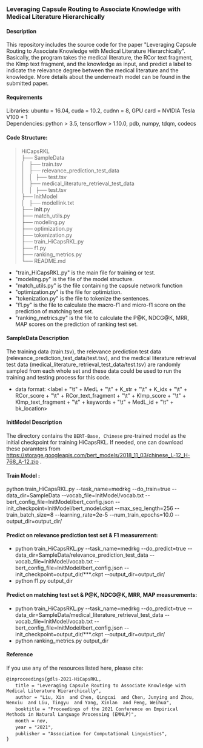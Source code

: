 ### Leveraging Capsule Routing to Associate Knowledge with Medical Literature Hierarchically

#### Description
This repository includes the source code for the paper "Leveraging Capsule Routing to Associate Knowledge with Medical Literature Hierarchically". 
Basically, the program takes the medical literature, the RCor text fragment, the KImp text fragment, and the knowledge as input, and predict a label to indicate the relevance degree between the medical literature and the knowledge. 
More details about the underneath model can be found in the submitted paper.

#### Requirements
Libraries: ubuntu = 16.04, cuda = 10.2, cudnn = 8, GPU card = NVIDIA Tesla V100 * 1<br>
Dependencies: python > 3.5, tensorflow > 1.10.0, pdb, numpy, tdqm, codecs<br>
#### Code Structure:
>HiCapsRKL<br>
├── SampleData<br>
│   ├── train.tsv<br>
│   ├── relevance_prediction_test_data<br>
│   │  ├── test.tsv<br>
│   ├── medical_literature_retrieval_test_data<br>
│   │  ├── test.tsv<br>
├── InitModel<br>
│   ├── modellink.txt<br>
├── __init__.py<br>
├── match_utils.py<br>
├── modeling.py<br>
├── optimization.py<br>
├── tokenization.py<br>
├── train_HiCapsRKL.py<br>
├── f1.py<br>
├── ranking_metrics.py<br>
└── README.md<br>

* "train_HiCapsRKL.py" is the main file for training or test.
* "modeling.py" is the file of the model structure.
* "match_utils.py" is the file containing the capsule network function
* "optimization.py" is the file for optimiztion.
* "tokenization.py" is the file to tokenize the sentences.
* "f1.py" is the file to calculate the macro-f1 and micro-f1 score on the prediction of matching test set.
* "ranking_metrics.py" is the file to calculate the P@K, NDCG@K, MRR, MAP scores on the prediction of ranking test set.

#### SampleData Description
The training data (train.tsv), the relevance prediction test data (relevance_prediction_test_data/test.tsv), and the medical literature retrieval test data (medical_literature_retrieval_test_data/test.tsv) are randomly sampled from each whole set 
and these data could be used to run the training and testing process for this code.
* data format: <label + "\t" + MedL + "\t" + K_str + "\t" + K_idx + "\t" + RCor_score + "\t" + RCor_text_fragment + "\t" + KImp_score + "\t" + KImp_text_fragment + "\t" + keywords + "\t" + MedL_id + "\t" + bk_location>

#### InitModel Description
The directory contains the `BERT-Base, Chinese` pre-trained model as the initial checkpoint for training HiCapsRKL. If needed, one can download these paramters from https://storage.googleapis.com/bert_models/2018_11_03/chinese_L-12_H-768_A-12.zip .

#### Train Model : 
python train_HiCapsRKL.py --task_name=medrkg --do_train=true --data_dir=SampleData --vocab_file=InitModel/vocab.txt --bert_config_file=InitModel/bert_config.json --init_checkpoint=InitModel/bert_model.ckpt --max_seq_length=256 --train_batch_size=8 --learning_rate=2e-5 --num_train_epochs=10.0 --output_dir=output_dir/

#### Predict on relevance prediction test set & F1 measurement: 
* python train_HiCapsRKL.py --task_name=medrkg --do_predict=true --data_dir=SampleData/relevance_prediction_test_data --vocab_file=InitModel/vocab.txt --bert_config_file=InitModel/bert_config.json --init_checkpoint=output_dir/\*\*\*.ckpt --output_dir=output_dir/
* python f1.py output_dir

#### Predict on matching test set & P@K, NDCG@K, MRR, MAP measurements: 
* python train_HiCapsRKL.py --task_name=medrkg --do_predict=true --data_dir=SampleData/medical_literature_retrieval_test_data --vocab_file=InitModel/vocab.txt --bert_config_file=InitModel/bert_config.json --init_checkpoint=output_dir/\*\*\*.ckpt --output_dir=output_dir/
* python ranking_metrics.py output_dir

#### Reference
If you use any of the resources listed here, please cite:<br>
```
@inproceedings{gdls-2021-HiCapsRKL,
　　title = "Leveraging Capsule Routing to Associate Knowledge with Medical Literature Hierarchically",
　　author = "Liu, Xin  and Chen, Qingcai  and Chen, Junying and Zhou, Wenxiu  and Liu, Tingyu  and Yang, Xinlan  and Peng, Weihua",
　　booktitle = "Proceedings of the 2021 Conference on Empirical Methods in Natural Language Processing (EMNLP)",
　　month = nov,
　　year = "2021",
　　publisher = "Association for Computational Linguistics",
}
```

